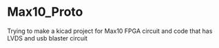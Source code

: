 # Max10_Proto
Trying to make a kicad project for Max10 FPGA circuit and code that has LVDS and usb blaster circuit
